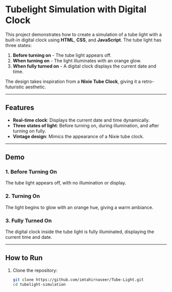 # Tubelight Simulation with Digital Clock  

This project demonstrates how to create a simulation of a tube light with a built-in digital clock using **HTML**, **CSS**, and **JavaScript**. The tube light has three states:  

1. **Before turning on** - The tube light appears off.  
2. **When turning on** - The light illuminates with an orange glow.  
3. **When fully turned on** - A digital clock displays the current date and time.  

The design takes inspiration from a **Nixie Tube Clock**, giving it a retro-futuristic aesthetic.

---

## Features  

- **Real-time clock**: Displays the current date and time dynamically.  
- **Three states of light**: Before turning on, during illumination, and after turning on fully.  
- **Vintage design**: Mimics the appearance of a Nixie tube clock.  

---

## Demo  

### 1. Before Turning On  
The tube light appears off, with no illumination or display.  

### 2. Turning On  
The light begins to glow with an orange hue, giving a warm ambiance.  

### 3. Fully Turned On  
The digital clock inside the tube light is fully illuminated, displaying the current time and date.

---

## How to Run  

1. Clone the repository:
   ```bash
   git clone https://github.com/imtahirnaseer/Tube-Light.git
   cd tubelight-simulation

